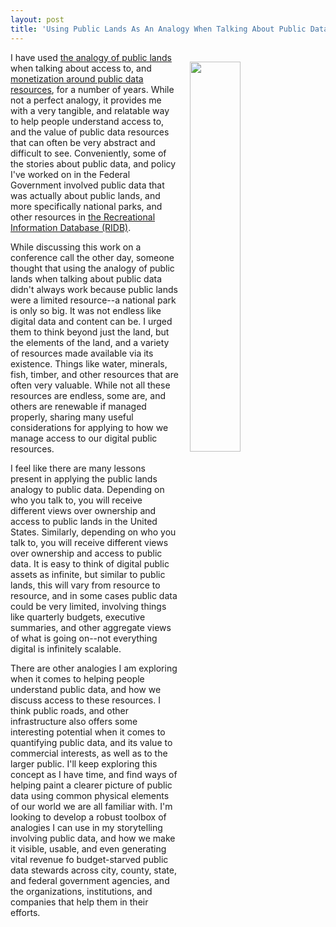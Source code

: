 ```yaml
---
layout: post
title: 'Using Public Lands As An Analogy When Talking About Public Data APIs'
---
```

<p><img style="padding: 15px;" src="http://kinlane-productions.s3.amazonaws.com/api_evangelist_site/blog/anza_borrego_desert_state_park.jpg" alt="" width="40%" align="right" /></p>
<p>I have used <a href="http://apievangelist.com/2012/02/01/should-the-government-subsidize-and-profit-from-data-markets/">the analogy of public lands</a> when talking about access to, and <a href="http://apievangelist.com/2015/08/24/setting-a-precedent-when-charging-for-high-volume-access-to-government-apis/">monetization around public data resources</a>, for a number of years. While not a perfect analogy, it provides me with a very tangible, and relatable way to help people understand access to, and the value of public data resources that can often be very abstract and difficult to see. Conveniently, some of the stories about public&nbsp;data, and policy I've worked on in the Federal Government involved public data that was actually about public lands, and more specifically national parks, and other resources in <a href="http://apievangelist.com/2014/10/16/i-need-help-to-make-sure-the-dept-of-agriculture-leads-with-apis-in-their-parks-and-recreation-rfp/">the Recreational Information Database (RIDB)</a>.</p>
<p>While discussing this work on a conference call the other day, someone thought that using the analogy of public lands when talking about public data didn't always work because public lands were a limited resource--a national park is only so big. It was not endless like digital data and content can be. I urged them to think beyond just the land, but the elements of the land, and a variety of resources made available via its existence. Things like water, minerals, fish, timber, and other resources that are often very valuable. While not all these resources are endless, some are, and others&nbsp;are renewable if managed properly, sharing many useful considerations for applying to how we manage access to our digital public resources.</p>
<p>I feel like there are many lessons present in applying the public lands analogy&nbsp;to public data. Depending on who you talk to, you will receive different&nbsp;views over ownership and access to public lands in the United States. Similarly, depending on who you talk to, you will receive different views over ownership and access to public data. It is easy to think of digital public assets as infinite, but similar to public lands, this will vary from resource to resource, and in some cases public data could be very limited, involving things like quarterly budgets, executive summaries, and other aggregate views of what is going on--not everything digital is infinitely scalable.</p>
<p>There are other analogies I am exploring when it comes to helping people understand public data, and how we discuss access to these resources. I think public roads, and other infrastructure also offers some interesting potential when it comes to quantifying public data, and its value to commercial interests, as well as to the larger public. I'll keep exploring this concept as I have time, and find ways of helping paint a clearer picture of public data using common physical elements of our world we are all familiar with. I'm looking to develop a robust toolbox of analogies I can use in my storytelling involving public data, and how we make it visible, usable, and even generating vital revenue fo budget-starved public data stewards across city, county, state, and federal government agencies, and the organizations, institutions, and companies that help them in their efforts.</p>